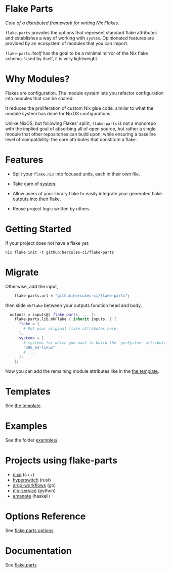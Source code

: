 
# Flake Parts

_Core of a distributed framework for writing Nix Flakes._

`flake-parts` provides the options that represent standard flake attributes
and establishes a way of working with `system`.
Opinionated features are provided by an ecosystem of modules that you can import.

`flake-parts` _itself_ has the goal to be a minimal mirror of the Nix flake schema.
Used by itself, it is very lightweight.

# Why Modules?

Flakes are configuration. The module system lets you refactor configuration
into modules that can be shared.

It reduces the proliferation of custom Nix glue code, similar to what the
module system has done for NixOS configurations.

Unlike NixOS, but following Flakes' spirit, `flake-parts` is not a
monorepo with the implied goal of absorbing all of open source, but rather
a single module that other repositories can build upon, while ensuring a
baseline level of compatibility: the core attributes that constitute a flake.

# Features

 - Split your `flake.nix` into focused units, each in their own file.

 - Take care of [system](https://flake.parts/system.html).

 - Allow users of your library flake to easily integrate your generated flake outputs
   into their flake.

 - Reuse project logic written by others

<!-- end_of_intro -->
<!-- ^^^^^^^^^^^^ used by https://github.com/hercules-ci/flake.parts-website -->

# Getting Started

If your project does not have a flake yet:

```console
nix flake init -t github:hercules-ci/flake-parts
```

# Migrate

Otherwise, add the input,

```nix
    flake-parts.url = "github:hercules-ci/flake-parts";
```

then slide `mkFlake` between your outputs function head and body,

```nix
  outputs = inputs@{ flake-parts, ... }:
    flake-parts.lib.mkFlake { inherit inputs; } {
      flake = {
        # Put your original flake attributes here.
      };
      systems = [
        # systems for which you want to build the `perSystem` attributes
        "x86_64-linux"
        # ...
      ];
    };
```

Now you can add the remaining module attributes like in the [the template](./template/default/flake.nix).

# Templates

See [the template](./template/default/flake.nix).

# Examples

See the folder [examples/](./examples).

# Projects using flake-parts

- [nixd](https://github.com/nix-community/nixd/blob/main/flake.nix) (c++)
- [hyperswitch](https://github.com/juspay/hyperswitch/blob/main/flake.nix) (rust)
- [argo-workflows](https://github.com/argoproj/argo-workflows/blob/master/dev/nix/flake.nix) (go)
- [nlp-service](https://github.com/recap-utr/nlp-service/blob/main/flake.nix) (python)
- [emanote](https://github.com/srid/emanote/blob/master/flake.nix) (haskell)

# Options Reference

See [flake.parts options](https://flake.parts/options/flake-parts.html)

# Documentation

See [flake.parts](https://flake.parts)
